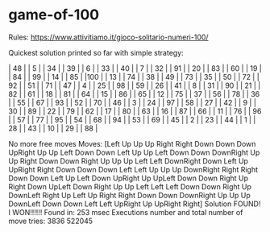 # game-of-100
Rules: https://www.attivitiamo.it/gioco-solitario-numeri-100/

Quickest solution printed so far with simple strategy: 

| 48 |     |  5 |     | 34 |     | 39 |     |  6 |     | 33 |     | 40 |     |  7 |     | 32 |     | 91 |
| 20 |     | 83 |     | 60 |     | 19 |     | 84 |     | 99 |     | 14 |     | 85 |     |100 |     | 13 |
| 74 |     | 38 |     | 49 |     | 73 |     | 35 |     | 50 |     | 72 |     | 92 |     | 51 |     | 71 |
| 47 |     |  4 |     | 25 |     | 98 |     | 59 |     | 26 |     | 41 |     |  8 |     | 31 |     | 90 |
| 21 |     | 82 |     | 61 |     | 18 |     | 81 |     | 64 |     | 15 |     | 86 |     | 65 |     | 12 |
| 75 |     | 37 |     | 56 |     | 78 |     | 36 |     | 55 |     | 67 |     | 93 |     | 52 |     | 70 |
| 46 |     |  3 |     | 24 |     | 97 |     | 58 |     | 27 |     | 42 |     |  9 |     | 30 |     | 89 |
| 22 |     | 79 |     | 62 |     | 17 |     | 80 |     | 63 |     | 16 |     | 87 |     | 66 |     | 11 |
| 76 |     | 96 |     | 57 |     | 77 |     | 95 |     | 54 |     | 68 |     | 94 |     | 53 |     | 69 |
| 45 |     |  2 |     | 23 |     | 44 |     |  1 |     | 28 |     | 43 |     | 10 |     | 29 |     | 88 |

No more free moves
Moves: [Left Up Up Up Right Right Down Down Down UpRight Up Up Left Down Down Left Up Up Left Down Down DownRight Up Up Right Down Down Right Up Up Up Left Left DownRight Down Left Up UpRight Right Down Down Down Left Left Up Up Up DownRight Right Right Down Down Left Up Left Down UpRight Up UpLeft Down Down Right Up Right Down UpLeft Down Right Up Up Left Left Left Down Down Right Up DownLeft Right Up Left Up Right Right Down Down DownRight Up Up Up DownLeft Down Down Left Left UpRight Up UpRight Right]
Solution FOUND! I WON!!!!!!
Found in:  253  msec
Executions number and total number of move tries:  3836 522045

